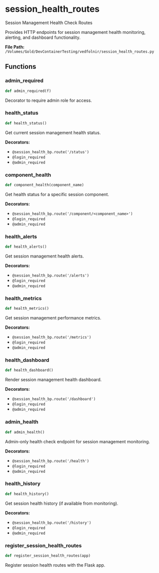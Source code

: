 # session_health_routes

Session Management Health Check Routes

Provides HTTP endpoints for session management health monitoring, alerting, and dashboard functionality.

**File Path:** `/Volumes/Gold/DevContainerTesting/vedfolnir/session_health_routes.py`

## Functions

### admin_required

```python
def admin_required(f)
```

Decorator to require admin role for access.

### health_status

```python
def health_status()
```

Get current session management health status.

**Decorators:**
- `@session_health_bp.route('/status')`
- `@login_required`
- `@admin_required`

### component_health

```python
def component_health(component_name)
```

Get health status for a specific session component.

**Decorators:**
- `@session_health_bp.route('/component/<component_name>')`
- `@login_required`
- `@admin_required`

### health_alerts

```python
def health_alerts()
```

Get session management health alerts.

**Decorators:**
- `@session_health_bp.route('/alerts')`
- `@login_required`
- `@admin_required`

### health_metrics

```python
def health_metrics()
```

Get session management performance metrics.

**Decorators:**
- `@session_health_bp.route('/metrics')`
- `@login_required`
- `@admin_required`

### health_dashboard

```python
def health_dashboard()
```

Render session management health dashboard.

**Decorators:**
- `@session_health_bp.route('/dashboard')`
- `@login_required`
- `@admin_required`

### admin_health

```python
def admin_health()
```

Admin-only health check endpoint for session management monitoring.

**Decorators:**
- `@session_health_bp.route('/health')`
- `@login_required`
- `@admin_required`

### health_history

```python
def health_history()
```

Get session health history (if available from monitoring).

**Decorators:**
- `@session_health_bp.route('/history')`
- `@login_required`
- `@admin_required`

### register_session_health_routes

```python
def register_session_health_routes(app)
```

Register session health routes with the Flask app.

